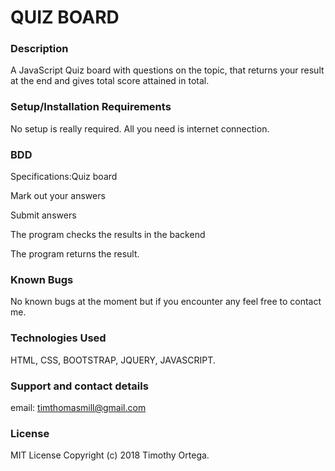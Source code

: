 # QUIZ BOARD 

### Description
A JavaScript Quiz board with questions on the topic, that returns your result at the end and gives total score attained in total.

### Setup/Installation Requirements
No setup is really required. All you need is internet connection.

### BDD
Specifications:Quiz board

Mark out your answers      

Submit answers

The program checks the results in the backend

The program returns the result.


### Known Bugs
No known bugs at the moment but if you encounter any feel free to contact me.

### Technologies Used
HTML, CSS, BOOTSTRAP, JQUERY, JAVASCRIPT.

### Support and contact details
email: timthomasmill@gmail.com

### License
MIT License Copyright (c) 2018 Timothy Ortega.
